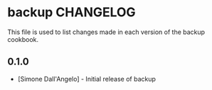 backup CHANGELOG
================

This file is used to list changes made in each version of the backup cookbook.

0.1.0
-----
- [Simone Dall'Angelo] - Initial release of backup
